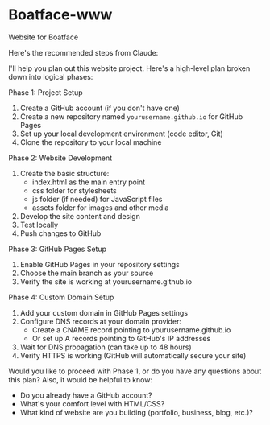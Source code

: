 # Boatface-www
Website for Boatface

Here's the recommended steps from Claude:

I'll help you plan out this website project. Here's a high-level plan broken down into logical phases:

Phase 1: Project Setup
1. Create a GitHub account (if you don't have one)
2. Create a new repository named `yourusername.github.io` for GitHub Pages
3. Set up your local development environment (code editor, Git)
4. Clone the repository to your local machine

Phase 2: Website Development
1. Create the basic structure:
   - index.html as the main entry point
   - css folder for stylesheets
   - js folder (if needed) for JavaScript files
   - assets folder for images and other media
2. Develop the site content and design
3. Test locally
4. Push changes to GitHub

Phase 3: GitHub Pages Setup
1. Enable GitHub Pages in your repository settings
2. Choose the main branch as your source
3. Verify the site is working at yourusername.github.io

Phase 4: Custom Domain Setup
1. Add your custom domain in GitHub Pages settings
2. Configure DNS records at your domain provider:
   - Create a CNAME record pointing to yourusername.github.io
   - Or set up A records pointing to GitHub's IP addresses
3. Wait for DNS propagation (can take up to 48 hours)
4. Verify HTTPS is working (GitHub will automatically secure your site)

Would you like to proceed with Phase 1, or do you have any questions about this plan? Also, it would be helpful to know:
- Do you already have a GitHub account?
- What's your comfort level with HTML/CSS?
- What kind of website are you building (portfolio, business, blog, etc.)?
